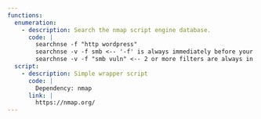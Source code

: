 ```yaml
---
functions:
  enumeration:
    - description: Search the nmap script engine database.
      code: |
        searchnse -f "http wordpress"
        searchnse -v -f smb <-- '-f' is always immediately before your filters
        searchnse -v -f "smb vuln" <-- 2 or more filters are always in quotes
  script:
    - description: Simple wrapper script
      code: |
        Dependency: nmap
      link: | 
        https://nmap.org/
---
```

